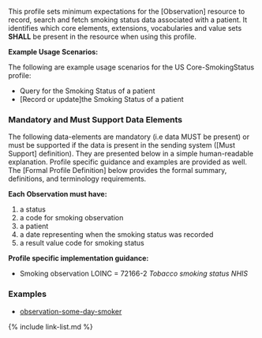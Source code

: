 This profile sets minimum expectations for the [Observation] resource to record, search and fetch smoking status data associated with a patient. It identifies which core elements, extensions, vocabularies and value sets **SHALL** be present in the resource when using this profile.

**Example Usage Scenarios:**

The following are example usage scenarios for the US Core-SmokingStatus
profile:

- Query for the Smoking Status of a patient
- [Record or update]the Smoking Status of a patient

### Mandatory and Must Support Data Elements

The following data-elements are mandatory (i.e data MUST be present) or must be supported if the data is present in the sending system ([Must Support] definition). They are presented below in a simple human-readable explanation.  Profile specific guidance and examples are provided as well.  The [Formal Profile Definition] below provides the  formal summary, definitions, and  terminology requirements.  

**Each Observation must have:**

1.  a status
1.  a code for smoking observation
1.  a patient
1.  a date representing when the smoking status was recorded
1.  a result value code for smoking status

**Profile specific implementation guidance:**

 - Smoking observation LOINC = 72166-2 *Tobacco smoking status NHIS*

### Examples

 - [observation-some-day-smoker](Observation-some-day-smoker.html)

{% include link-list.md %}
